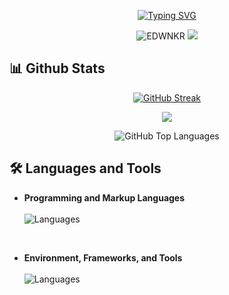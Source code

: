 <p align="center">
   <a href="https://git.io/typing-svg"><img src="https://readme-typing-svg.herokuapp.com?font=Fira+Code&pause=1000&center=true&random=false&width=435&lines=a+man+behind+thousand+codes" alt="Typing SVG" /></a>
</p>
<p align="center">
    <img src="https://komarev.com/ghpvc/?username=EDWNKR&label=Profile%20views&color=508D69&style=flat" alt="EDWNKR" />
    <a href="https://linkedin.com/in/edwin-kurnia-rahman-226913162" target="_blank"> 
        <img src="https://img.shields.io/badge/LinkedIn-%23353a3b.svg?logo=LinkedIn&logoColor=white" />
    </a>
</p>


<!--
**edwinekr/edwinekr** is a ✨ _special_ ✨ repository because its `README.md` (this file) appears on your GitHub profile.

Here are some ideas to get you started:

- 🔭 I’m currently working on ...
- 🌱 I’m currently learning ...
- 👯 I’m looking to collaborate on ...
- 🤔 I’m looking for help with ...
- 💬 Ask me about ...
- 📫 How to reach me: ...
- 😄 Pronouns: ...
- ⚡ Fun fact: ...
-->
## 📊 Github Stats

<p align="center">
    <a href="https://git.io/streak-stats"><img src="https://github-readme-streak-stats.herokuapp.com?user=EDWNKR&theme=whatsapp-dark" alt="GitHub Streak" /></a>
</p>
<p align="center">
    <img src="https://github-readme-stats.vercel.app/api?username=EDWNKR&show_icons=true&theme=gotham"/>
<p>
<p align="center">
    <img src="https://github-readme-stats.vercel.app/api/top-langs/?username=EDWNKR&langs_count=8&layout=compact&theme=gotham" alt="GitHub Top Languages" />
</p>

## 🛠️ Languages and Tools
<ul>
  <li><strong>Programming and Markup Languages</strong></li><br>
  <img src="https://skillicons.dev/icons?i=kotlin,flutter,html,css,js,php,cs,python" alt="Languages">
</ul>
<br>
<ul>
  <li><strong>Environment, Frameworks, and Tools</strong></li><br>
  <img src="https://skillicons.dev/icons?i=redis,kafka,aws,vscode,visualstudio,dotnet,mysql,eclipse,bootstrap,postman,codepen,figma,github,git" alt="Languages">
</ul>
